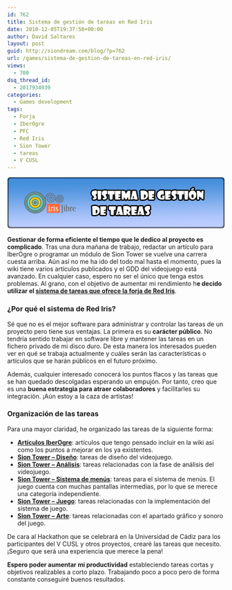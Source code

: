 ```yaml
---
id: 762
title: Sistema de gestión de tareas en Red Iris
date: 2010-12-05T19:37:50+00:00
author: David Saltares
layout: post
guid: http://siondream.com/blog/?p=762
url: /games/sistema-de-gestion-de-tareas-en-red-iris/
views:
  - 700
dsq_thread_id:
  - 2017934939
categories:
  - Games development
tags:
  - Forja
  - IberOgre
  - PFC
  - Red Iris
  - Sion Tower
  - tareas
  - V CUSL
---
```


![gestion-tareas.png](/img/wp/gestion-tareas.png)

**Gestionar de forma eficiente el tiempo que le dedico al proyecto es complicado**. Tras una dura mañana de trabajo, redactar un artículo para IberOgre o programar un módulo de Sion Tower se vuelve una carrera cuesta arriba. Aún así no me ha ido del todo mal hasta el momento, pues la wiki tiene varios artículos publicados y el GDD del videojuego está avanzado. En cualquier caso, espero no ser el único que tenga estos problemas. Al grano, con el objetivo de aumentar mi rendimiento h**e decido utilizar el [sistema de tareas que ofrece la forja de Red Iris](https://forja.rediris.es/pm/?group_id=820)**.

### ¿Por qué el sistema de Red Iris?

Sé que no es el mejor software para administrar y controlar las tareas de un proyecto pero tiene sus ventajas. La primera es su **carácter público**. No tendría sentido trabajar en software libre y mantener las tareas en un fichero privado de mi disco duro. De esta manera los interesados pueden ver en qué se trabaja actualmente y cuáles serán las características o artículos que se harán públicos en el futuro próximo.

Además, cualquier interesado conocerá los puntos flacos y las tareas que se han quedado descolgadas esperando un empujón. Por tanto, creo que es una **buena estrategia para atraer colaboradores** y facilitarles su integración. ¡Aún estoy a la caza de artistas!

### Organización de las tareas

Para una mayor claridad, he organizado las tareas de la siguiente forma:

*   [**Artículos IberOgre**](https://forja.rediris.es/pm/task.php?group_project_id=1457&group_id=820&func=browse): artículos que tengo pensado incluir en la wiki así como los puntos a mejorar en los ya existentes.
*   [**Sion Tower – Diseño**](https://forja.rediris.es/pm/task.php?group_project_id=1458&group_id=820&func=browse): tareas de diseño del videojuego.
*   [**Sion Tower – Análisis**](https://forja.rediris.es/pm/task.php?group_project_id=1661&group_id=820&func=browse): tareas relacionadas con la fase de análisis del videojuego.
*   [**Sion Tower – Sistema de menús**](https://forja.rediris.es/pm/task.php?group_project_id=1662&group_id=820&func=browse): tareas para el sistema de menús. El juego cuenta con muchas pantallas intermedias, por lo que se merece una categoría independiente.
*   [**Sion Tower – Juego**](https://forja.rediris.es/pm/task.php?group_project_id=1663&group_id=820&func=browse): tareas relacionadas con la implementación del sistema de juego.
*   [**Sion Tower – Arte**](https://forja.rediris.es/pm/task.php?group_project_id=1664&group_id=820&func=browse): tareas relacionadas con el apartado gráfico y sonoro del juego.

De cara al Hackathon que se celebrará en la Universidad de Cádiz para los participantes del V CUSL y otros proyectos, crearé las tareas que necesito. ¡Seguro que será una experiencia que merece la pena!

**Espero poder aumentar mi productividad** estableciendo tareas cortas y objetivos realizables a corto plazo. Trabajando poco a poco pero de forma constante conseguiré buenos resultados.